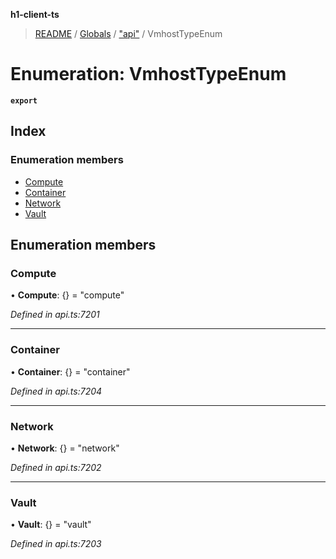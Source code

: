 **h1-client-ts**

> [README](../README.md) / [Globals](../globals.md) / ["api"](../modules/_api_.md) / VmhostTypeEnum

# Enumeration: VmhostTypeEnum

**`export`** 

## Index

### Enumeration members

* [Compute](_api_.vmhosttypeenum.md#compute)
* [Container](_api_.vmhosttypeenum.md#container)
* [Network](_api_.vmhosttypeenum.md#network)
* [Vault](_api_.vmhosttypeenum.md#vault)

## Enumeration members

### Compute

•  **Compute**: {} = "compute"

*Defined in api.ts:7201*

___

### Container

•  **Container**: {} = "container"

*Defined in api.ts:7204*

___

### Network

•  **Network**: {} = "network"

*Defined in api.ts:7202*

___

### Vault

•  **Vault**: {} = "vault"

*Defined in api.ts:7203*
